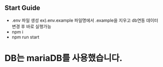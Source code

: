## Start Guide

- .env 파일 생성 ex).env.example 파일명에서 .example을 지우고 db연동 데이터 변경 후 바로 실행가능
- npm i
- npm run start

# DB는 mariaDB를 사용했습니다.
